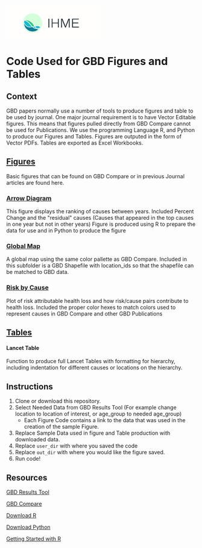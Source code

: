 ![logo](ihme.png)
# Code Used for GBD Figures and Tables
## Context
GBD papers normally use a number of tools to produce figures and table to be used by journal. One major journal requirement is to have Vector Editable figures.
This means that figures pulled directly from GBD Compare cannot be used for Publications. We use the programming Language R, and Python to produce
our Figures and Tables. Figures are outputed in the form of Vector PDFs. Tables are exported as Excel Workbooks.

## [Figures](Figures)
Basic figures that can be found on GBD Compare or in previous Journal articles are found here.
### [Arrow Diagram](Figures/Arrow_diagram/)
This figure displays the ranking of causes between years. Included Percent Change and the "residual" causes (Causes that appeared in the top causes in one year but not in 
other years) Figure is produced using R to prepare the data for use and in Python to produce the figure
### [Global Map](Figures/Global_map/)
A global map using the same color pallette as GBD Compare. Included in this subfolder is a GBD Shapefile with location_ids so that the shapefile can be matched
to GBD data.
### [Risk by Cause](Figures/Risk_by_cause/)
Plot of risk attributable health loss and how risk/cause pairs contribute to health loss. Included the proper color hexes to match colors used to represent causes in GBD Compare 
and other GBD Publications
## [Tables](Tables)
#### Lancet Table
Function to produce full Lancet Tables with formatting for hierarchy, including indentation for different causes or locations on the hierarchy.

## Instructions
1. Clone or download this repository. 
2. Select Needed Data from GBD Results Tool (For example change location to location of interest, or age_group to needed age_group)
    - Each Figure Code contains a link to the data that was used in the creation of the sample Figure.
3. Replace Sample Data used in figure and Table production with downloaded data.
4. Replace `user_dir` with where you saved the code
5. Replace `out_dir` with where you would like the figure saved.
6. Run code!

## Resources
[GBD Results Tool](https://vizhub.healthdata.org/gbd-results/)

[GBD Compare](https://vizhub.healthdata.org/gbd-compare/)

[Download R](https://www.r-project.org/)

[Download Python](https://www.python.org/downloads/)

[Getting Started with R](https://rafalab.dfci.harvard.edu/dsbook/getting-started.html)

